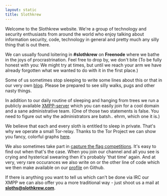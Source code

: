 ```yaml
---
layout: static
title: Slothkrew
---
```

Welcome to the Slothkrew website. We're a group of technology and security
enthusiasts from around the world who enjoy talking about information security,
code, technology in general and pretty much any silly thing that is out there.

We can usually found loitering in **#slothkrew** on **Freenode** where we
bathe in the joys of procrastrination. Feel free to drop by, we don't bite (To
be fully honest with you: We might try at times, but until we reach your arm we
have already forgotten what we wanted to do with it in the first place.)

Some of us sometimes stop sleeping to write some lines about this or that in
our very own [blog](/blog.html). Please be prepared to see silly walks, pugs
and other nasty things.

In addition to our daily routine of sleeping and hanging from trees we run a
publicly available [XMPP-server](/xmpp.html) which you can easily join for a
cool domain and a sane administrative team. (One of those two statements is
false.  You need to figure out why the administrators are batsh.. ehrm, which
one it is.)

We believe that each and every sloth is entitled to sleep in private. That's
why we operate a small Tor-relay. Thanks to the Tor Project we can show you
fancy, colorful graphs
[here](https://globe.torproject.org/#/relay/05ADE6B6C5998F6933EA1E8423AB20F05CD44C90).

We also sometimes take part in [capture the flag
competitions](https://ctftime.org/team/7621). It's easy to find out when that's
the case. When you join our channel and all you see is crying and hysterical
swearing then it's probably 'that time' again. And at very, very rare
occurances we also write on or the other line of code which we then make
available on our [profile](https://github.com/Slothkrew) on Github.

If there is anything you want to tell us which can't be done via IRC our XMPP
we can also offer you a more traditional way - just shoot us a mail at
**sloths@slothkrew.com**.
